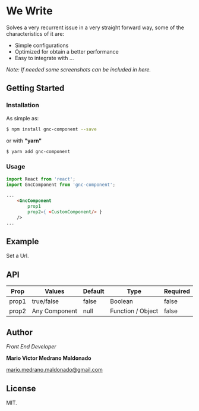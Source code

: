 # We Write

Solves a very recurrent issue in a very straight forward way, some of the characteristics of it are:

  - Simple configurations
  - Optimized for obtain a better performance
  - Easy to integrate with ...
  
_Note: If needed some screenshots can be included in here._
  

## Getting Started

### Installation

As simple as:

```sh
$ npm install gnc-component --save
```
or with **"yarn"**
```sh
$ yarn add gnc-component
```
### Usage

```js
import React from 'react';
import GncComponent from 'gnc-component';
```

```html
...
    <GncComponent
        prop1
        prop2={ <CustomComponent/> }
    />
...
```
## Example

Set a Url.

## API

|Prop|Values|Default|Type|Required|
|------|------|------|------|------|
| prop1 | true/false | false | Boolean | false |
| prop2 | Any Component | null | Function / Object | false |


## Author
  _Front End Developer_

  **Mario Victor Medrano Maldonado** 

  mario.medrano.maldonado@gmail.com

## License

MIT.